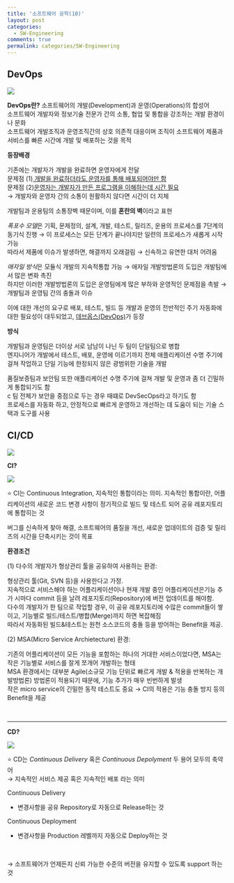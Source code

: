 ```yaml
---
title: '소프트웨어 공학(10)'
layout: post
categories:
  - SW-Engineering
comments: true
permalink: categories/SW-Engineering
---
```


## DevOps

<img src = "/Users/haeju/Desktop/had2-you.github.io/assets/img/devops.png">

**DevOps란?**
소프트웨어의 개발(Development)과 운영(Operations)의 합성어<br>
소프트웨어 개발자와 정보기술 전문가 간의 소통, 협업 및 통합을 강조하는 개발 환경이나 문화<br>
소프트웨어 개발조직과 운영조직간의 상호 의존적 대응이며 조직이 소프트웨어 제품과 서비스를 빠른 시간에 개발 및 배포하는 것을 목적

**등장배경**

기존에는 개발자가 개발을 완료하면 운영자에게 전달<br>
문제점 (1)<u> 개발을 완료하더라도 운영자를 통해 배포되어야만 함</u> <br>
문제점 (2)<U>운영자는 개발자가 만든 프로그램을 이해하는데 시간 필요</U><br>
→ 개발자와 운영자 간의 소통이 원활하지 않다면 시간이 더 지체

개발팀과 운용팀의 소통장벽 때문이며, 이를 **혼란의 벽**이라고 표현

*폭포수 모델*은 기획, 문제정의, 설계, 개발, 테스트, 릴리즈, 운용의 프로세스를 7단계의 동기식 진행 → 이 프로세스는 모든 단계가 끝나야지만 일련의 프로세스가 새롭게 시작 가능<br>
따라서 제품에 이슈가 발생하면, 해결까지 오래걸림 → 신속하고 유연한 대처 어려움

*애자일 방식*은 모듈식 개발의 지속적통합 가능 → 애자일 개발방법론의 도입은 개발팀에서 많은 변화 촉진 <br>
하지만 이러한 개발방법론의 도입은 운영팀에게 많은 부하와 운영적인 문제점을 촉발 → 개발팀과 운영팀 간의 충돌과 이슈<br>

이에 대한 개선의 요구로 배포, 테스트, 빌드 등 개발과 운영의 전반적인 주기 자동화에 대한 필요성이 대두되었고, <u>데브옵스(DevOps)</u>가 등장

**방식**

개발팀과 운영팀은 더이상 서로 남남이 나닌 두 팀이 단일팀으로 병합<br>
엔지니어가 개발에서 테스트, 배포, 운영에 이르기까지 전체 애플리케이션 수명 주기에 걸쳐 작업하고 단일 기능에 한정되지 않은 광범위한 기술을 개발<br>

품질보증팀과 보안팀 또한 애플리케이션 수명 주기에 걸쳐 개발 및 운영과 좀 더 긴밀하게 통합되기도 함<br>c
팀 전체가 보안을 중점으로 두는 경우 때떄로 DevSecOps라고 하기도 함<br>
프로세스를 자동화 하고, 안정적으로 빠르게 운영하고 개선하는 데 도움이 되는 기술 스택과 도구를 사용

## CI/CD

<img src = "/Users/haeju/Desktop/had2-you.github.io/assets/img/ci:cd.png">

**CI?**

<img  src = "/Users/haeju/Desktop/had2-you.github.io/assets/img/ci.png">

⭐️ CI는 Continuous Integration, 지속적인 통합이라는 의미. 지속적인 통합이란, 어플리케이션의 새로운 코드 변경 사항이 정기적으로 빌드 및 테스트 되어 공유 레포지토리에 통합히는 것<br>

버그를 신속하게 찾아 해결, 소프트웨어의 품질을 개선, 새로운 업데이트의 검증 및 릴리즈의 시간을 단축시키는 것이 목표<br>

**환경조건**

(1) 다수의 개발자가 형상관리 툴을 공유하여 사용하는 환경: <br>

형상관리 툴(Git, SVN 등)을 사용한다고 가정.<br>
지속적으로 서비스해야 하는 어플리케이션이나 현재 개발 중인 어플리케이션은기능 추가 시마다 commit 등을 날려 레포지토리(Repository)에 버전 업데이트를 해야함. <br>
다수의 개발자가 한 팀으로 작업할 경우, 이 공유 레포지토리에 수많은 commit들이 쌓이고, 기능별로 빌드/테스트/병합(Merge)까지 하면 복잡해짐<br>
따라서 자동화된 빌드&테스트는 원천 소스코드의 충돌 등을 방어하는 Benefit을 제공.<br>

(2) MSA(Micro Service Archietecture) 환경: <br>

기존의 어플리케이션이 모든 기능을 포함하는 하나의 거대한 서비스이었다면, MSA는 작은 기능별로 서비스를 잘게 쪼개어 개발하는 형태<br>
MSA 환경에서는 대부분 Agile(소규모 기능 단위로 빠르게 개발 & 적용을 반복하는 개발방법론) 방법론이 적용되기 때문에, 기능 추가가 매우 빈번하게 발생<br>
작은 micro service의 긴밀한 동작 테스트도 중요 → CI의 적용은 기능 충돌 방지 등의 Benefit을 제공<br>

<br>
<hr>

**CD?**

<img src = "/Users/haeju/Desktop/had2-you.github.io/assets/img/cd.png">

⭐️ CD는 _Continuous Delivery_ 혹은 _Continuous Depolyment_ 두 용어 모두의 축약어<br> → 지속적인 서비스 제공 혹은 지속적인 배포 라는 의미<br>

Continuous Delivery

- 변경사항을 공유 Repository로 자동으로 Release하는 것

Continuous Deployment

- 변경사항을 Production 레벨까지 자동으로 Deploy하는 것

<br>

→ 소프트웨어가 언제든지 신뢰 가능한 수준의 버전을 유지할 수 있도록 support 하는 것
